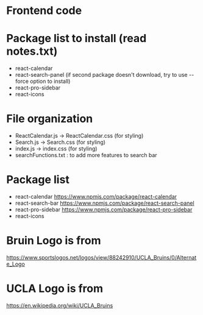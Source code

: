 # Frontend code

 # Package list to install (read notes.txt)
 - react-calendar
 - react-search-panel
 (if second package doesn't download, try to use
 --force option to install)
 - react-pro-sidebar
 - react-icons

 # File organization
 - ReactCalendar.js -> ReactCalendar.css (for styling)
 - Search.js -> Search.css (for styling)
 - index.js -> index.css (for styling)
 - searchFunctions.txt : to add more features to search bar

 # Package list
 - react-calendar
     https://www.npmjs.com/package/react-calendar 
 - react-search-bar
     https://www.npmjs.com/package/react-search-panel
 - react-pro-sidebar
     https://www.npmjs.com/package/react-pro-sidebar
 - react-icons

 # Bruin Logo is from
 https://www.sportslogos.net/logos/view/88242910/UCLA_Bruins/0/Alternate_Logo

 # UCLA Logo is from
 https://en.wikipedia.org/wiki/UCLA_Bruins